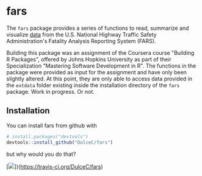 # fars

The `fars` package provides a series of functions to read, summarize and visualize [data](https://www-fars.nhtsa.dot.gov/Main/index.aspx) from the U.S. National Highway Traffic Safety Administration's Fatality Analysis Reporting System (FARS).  

Building this package was an assignment of the Coursera course "Building R Packages", offered by Johns Hopkins University as part of their Specialization "Mastering Software Development in R". The functions in the package were provided as input for the assignment and have only been slightly altered. At this point, they are only able to access data provided in the `extdata` folder existing inside the installation directory of the `fars` package. Work in progress. Or not.  

## Installation

You can install fars from github with

``` r
# install.packages("devtools")
devtools::install_github("DulceC/fars")
```

but why would you do that?

[![](https://travis-ci.org/DulceC/fars.svg?branch=master)])(https://travis-ci.org/DulceC/fars) 

